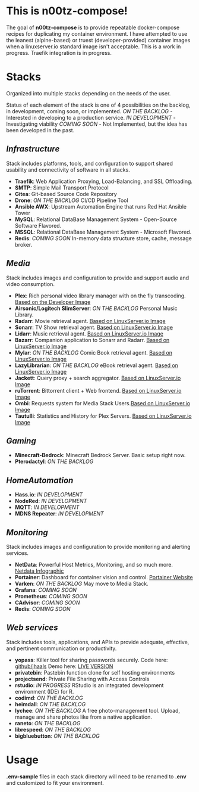 # This is n00tz-compose!

The goal of **n00tz-compose** is to provide repeatable docker-compose recipes for duplicating my container environment. I have attempted to use the leanest (alpine-based) or truest (developer-provided) container images when a linuxserver.io standard image isn't acceptable. This is a work in progress. Traefik integration is in progress.

# Stacks

Organized into multiple stacks depending on the needs of the user. 

Status of each element of the stack is one of 4 possibilities on the backlog, in development, coming soon, or implemented.
*ON THE BACKLOG* - Interested in developing to a production service.
*IN DEVELOPMENT* - Investigating viability
*COMING SOON* - Not Implemented, but the idea has been developed in the past.

## *Infrastructure*

Stack includes platforms, tools, and configuration to support shared usability and connectivity of software in all stacks.

 - **Traefik**: Web Application Proxying, Load-Balancing, and SSL Offloading.
 - **SMTP**: Simple Mail Transport Protocol
 - **Gitea**: Git-based Source Code Repository
 - **Drone**: *ON THE BACKLOG* CI/CD Pipeline Tool
 - **Ansible AWX**: Upstream Automation Engine that runs Red Hat Ansible Tower
 - **MySQL**: Relational DataBase Management System - Open-Source Software Flavored.
 - **MSSQL**: Relational DataBase Management System - Microsoft Flavored.
 - **Redis**: *COMING SOON* In-memory data structure store, cache, message broker.

## *Media*

Stack includes  images and configuration to provide and support audio and video consumption.

 - **Plex**: Rich personal video library manager with on the fly transcoding. [Based on the Developer Image](https://hub.docker.com/r/plexinc/pms-docker)
 - **Airsonic/Logitech SlimServer**: *ON THE BACKLOG* Personal Music Library.
 - **Radarr**: Movie retrieval agent. [Based on LinuxServer.io Image](https://docs.linuxserver.io/images/docker-radarr)
 - **Sonarr**: TV Show retrieval agent. [Based on LinuxServer.io Image](https://docs.linuxserver.io/images/docker-sonarr)
 - **Lidarr**: Music retrieval agent. [Based on LinuxServer.io Image](https://docs.linuxserver.io/images/docker-lidarr)
 - **Bazarr**: Companion application to Sonarr and Radarr. [Based on LinuxServer.io Image](https://docs.linuxserver.io/images/docker-bazarr)
 - **Mylar**: *ON THE BACKLOG* Comic Book retrieval agent. [Based on LinuxServer.io Image](https://docs.linuxserver.io/images/docker-mylar)
 - **LazyLibrarian**: *ON THE BACKLOG* eBook retrieval agent. [Based on LinuxServer.io Image](https://docs.linuxserver.io/images/docker-lazylibrarian)
 - **Jackett**: Query proxy + search aggregator. [Based on LinuxServer.io Image](https://docs.linuxserver.io/images/docker-jackett)
 - **ruTorrent**: Bittorrent client + Web frontend. [Based on LinuxServer.io Image](https://docs.linuxserver.io/images/docker-rutorrent)
 - **Ombi**: Requests system for Media Stack Users.[Based on LinuxServer.io Image](https://docs.linuxserver.io/images/docker-ombi)
 - **Tautulli**: Statistics and History for Plex Servers. [Based on LinuxServer.io Image](https://docs.linuxserver.io/images/docker-tautulli)

## *Gaming*

 - **Minecraft-Bedrock**: Minecraft Bedrock Server. Basic setup right now.
 - **Pterodactyl**: *ON THE BACKLOG*

## *HomeAutomation*

 - **Hass.io**: *IN DEVELOPMENT*
 - **NodeRed**: *IN DEVELOPMENT*
 - **MQTT**: *IN DEVELOPMENT*
 - **MDNS Repeater**: *IN DEVELOPMENT*

## *Monitoring*

Stack includes images and configuration to provide monitoring and alerting services.

 - **NetData**: Powerful Host Metrics, Monitoring, and so much more. [Netdata Infographic](https://my-netdata.io/infographic.html)
 - **Portainer**: Dashboard for container vision and control. [Portainer Website](https://www.portainer.io/overview/)
 - **Varken**: *ON THE BACKLOG* May move to Media Stack.
 - **Grafana**: *COMING SOON*
 - **Prometheus**: *COMING SOON*
 - **CAdvisor**: *COMING SOON*
 - **Redis**: *COMING SOON*

## *Web services*

Stack includes tools, applications, and APIs to provide adequate, effective, and pertinent communication or productivity.

 - **yopass**: Killer tool for sharing passwords securely. Code here: [github/jhaals](https://github.com/jhaals/yopass) Demo here: [LIVE VERSION](https://yopass.se)
 - **privatebin**: Pastebin function clone for self hosting environments
 - **projectsend**: Private File Sharing with Access Controls
 - **rstudio**: *IN PROGRESS* RStudio is an integrated development environment (IDE) for R.
 - **codimd**: *ON THE BACKLOG*
 - **heimdall**: *ON THE BACKLOG*
 - **lychee**: *ON THE BACKLOG* A free photo-management tool. Upload, manage and share photos like from a native application.
 - **raneto**: *ON THE BACKLOG*
 - **librespeed**: *ON THE BACKLOG*
 - **bigbluebutton**: *ON THE BACKLOG*


# Usage

__.env-sample__ files in each stack directory will need to be renamed to **.env** and customized to fit your environment.
